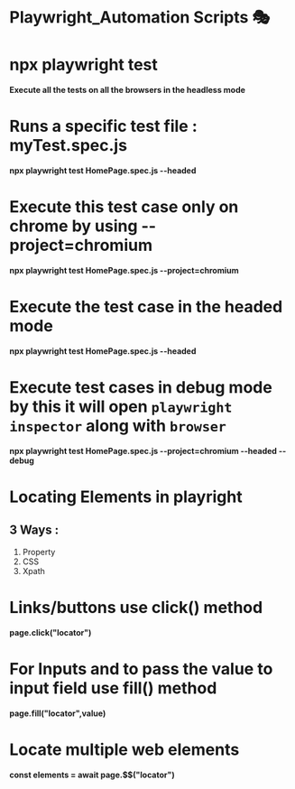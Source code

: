 # Playwright_Automation Scripts 🎭

# npx playwright test
<b>Execute all the tests on all the browsers in the headless mode</b>

# Runs a specific test file : myTest.spec.js
<b>npx playwright test HomePage.spec.js --headed</b>


# Execute this test case only on chrome by using --project=chromium
<b>npx playwright test HomePage.spec.js --project=chromium</b> 

# Execute the test case in the headed mode
<b>npx playwright test HomePage.spec.js --headed</b>

# Execute test cases in debug mode by this it will open `playwright inspector` along with `browser`
<b>npx playwright test HomePage.spec.js --project=chromium --headed --debug</b>


# Locating Elements in playright

<h2>3 Ways : </h2>

<ol>
  <li>Property</li>
   <li>CSS</li>
   <li>Xpath</li>
</ol>


# Links/buttons use click() method
<b>page.click("locator")<b>

# For Inputs and to pass the value to input field use fill() method
<b>page.fill("locator",value)<b>

# Locate multiple web elements

<b>const elements = await page.$$("locator")</b>
